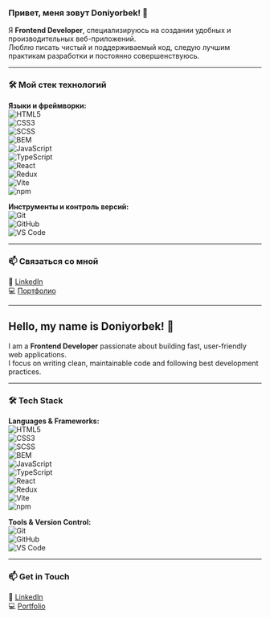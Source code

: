 ### Привет, меня зовут Doniyorbek! 👋  

Я **Frontend Developer**, специализируюсь на создании удобных и производительных веб-приложений.  
Люблю писать чистый и поддерживаемый код, следую лучшим практикам разработки и постоянно совершенствуюсь.  

---

### 🛠️ Мой стек технологий  
**Языки и фреймворки:**  
<img src="https://img.shields.io/badge/-HTML5-E34F26?style=for-the-badge&logo=html5&logoColor=white" alt="HTML5" style="margin-right: 10px;"/>  
<img src="https://img.shields.io/badge/-CSS3-1572B6?style=for-the-badge&logo=css3" alt="CSS3" style="margin-right: 10px;"/>  
<img src="https://img.shields.io/badge/-SCSS-CC6699?style=for-the-badge&logo=sass" alt="SCSS" style="margin-right: 10px;"/>  
<img src="https://img.shields.io/badge/-BEM-000000?style=for-the-badge&logo=css3&logoColor=white" alt="BEM" style="margin-right: 10px;"/>  
<img src="https://img.shields.io/badge/-JavaScript-F7DF1E?style=for-the-badge&logo=javascript&logoColor=black" alt="JavaScript" style="margin-right: 10px;"/>  
<img src="https://img.shields.io/badge/-TypeScript-007ACC?style=for-the-badge&logo=typescript" alt="TypeScript" style="margin-right: 10px;"/>  
<img src="https://img.shields.io/badge/-React-61DAFB?style=for-the-badge&logo=react" alt="React" style="margin-right: 10px;"/>  
<img src="https://img.shields.io/badge/-Redux-764ABC?style=for-the-badge&logo=redux" alt="Redux" style="margin-right: 10px;"/>  
<img src="https://img.shields.io/badge/-Vite-646CFF?style=for-the-badge&logo=vite" alt="Vite" style="margin-right: 10px;"/>  
<img src="https://img.shields.io/badge/-npm-CB3837?style=for-the-badge&logo=npm" alt="npm" style="margin-right: 10px;"/>  

**Инструменты и контроль версий:**  
<img src="https://img.shields.io/badge/-Git-F05032?style=for-the-badge&logo=git&logoColor=white" alt="Git" style="margin-right: 10px;"/>  
<img src="https://img.shields.io/badge/-GitHub-181717?style=for-the-badge&logo=github" alt="GitHub" style="margin-right: 10px;"/>  
<img src="https://img.shields.io/badge/-VS%20Code-007ACC?style=for-the-badge&logo=visual-studio-code" alt="VS Code" style="margin-right: 10px;"/>  

---

### 📫 Связаться со мной  
🔗 [LinkedIn](https://linkedin.com/in/ТВОЙ_ЛИНКЕДИН)  
💻 [Портфолио](https://ТВОЙ_САЙТ)  

---

## Hello, my name is Doniyorbek! 👋  

I am a **Frontend Developer** passionate about building fast, user-friendly web applications.  
I focus on writing clean, maintainable code and following best development practices.  

---

### 🛠️ Tech Stack  
**Languages & Frameworks:**  
<img src="https://img.shields.io/badge/-HTML5-E34F26?style=for-the-badge&logo=html5&logoColor=white" alt="HTML5" style="margin-right: 10px;"/>  
<img src="https://img.shields.io/badge/-CSS3-1572B6?style=for-the-badge&logo=css3" alt="CSS3" style="margin-right: 10px;"/>  
<img src="https://img.shields.io/badge/-SCSS-CC6699?style=for-the-badge&logo=sass" alt="SCSS" style="margin-right: 10px;"/>  
<img src="https://img.shields.io/badge/-BEM-000000?style=for-the-badge&logo=css3&logoColor=white" alt="BEM" style="margin-right: 10px;"/>  
<img src="https://img.shields.io/badge/-JavaScript-F7DF1E?style=for-the-badge&logo=javascript&logoColor=black" alt="JavaScript" style="margin-right: 10px;"/>  
<img src="https://img.shields.io/badge/-TypeScript-007ACC?style=for-the-badge&logo=typescript" alt="TypeScript" style="margin-right: 10px;"/>  
<img src="https://img.shields.io/badge/-React-61DAFB?style=for-the-badge&logo=react" alt="React" style="margin-right: 10px;"/>  
<img src="https://img.shields.io/badge/-Redux-764ABC?style=for-the-badge&logo=redux" alt="Redux" style="margin-right: 10px;"/>  
<img src="https://img.shields.io/badge/-Vite-646CFF?style=for-the-badge&logo=vite" alt="Vite" style="margin-right: 10px;"/>  
<img src="https://img.shields.io/badge/-npm-CB3837?style=for-the-badge&logo=npm" alt="npm" style="margin-right: 10px;"/>  

**Tools & Version Control:**  
<img src="https://img.shields.io/badge/-Git-F05032?style=for-the-badge&logo=git&logoColor=white" alt="Git" style="margin-right: 10px;"/>  
<img src="https://img.shields.io/badge/-GitHub-181717?style=for-the-badge&logo=github" alt="GitHub" style="margin-right: 10px;"/>  
<img src="https://img.shields.io/badge/-VS%20Code-007ACC?style=for-the-badge&logo=visual-studio-code" alt="VS Code" style="margin-right: 10px;"/>  

---

### 📫 Get in Touch  
🔗 [LinkedIn](https://linkedin.com/in/ТВОЙ_ЛИНКЕДИН)  
💻 [Portfolio](https://ТВОЙ_САЙТ)  
